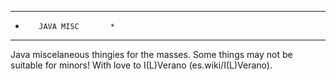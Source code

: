 **************************
*        JAVA MISC       *
**************************

Java miscelaneous thingies for the masses.
Some things may not be suitable for minors!
With love to I(L)Verano (es.wiki/I(L)Verano).
